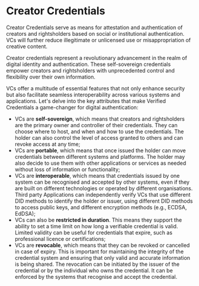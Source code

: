 # Creator Credentials

Creator Credentials serve as means for attestation and authentication of creators and rightsholders based on social or institutional authentication. VCs will further reduce illegitimate or unlicensed use or misappropriation of creative content.

Creator credentials represent a revolutionary advancement in the realm of digital identity and authentication. These self-sovereign credentials empower creators and rightsholders with unprecedented control and flexibility over their own information.&#x20;

VCs offer a multitude of essential features that not only enhance security but also facilitate seamless interoperability across various systems and applications. Let's delve into the key attributes that make Verified Credentials a game-changer for digital authentication:

* VCs are **self-sovereign**, which means that creators and rightsholders are the primary owner and controller of their credentials. They can choose where to host, and when and how to use the credentials. The holder can also control the level of access granted to others and can revoke access at any time;
* VCs are **portable**, which means that once issued the holder can move credentials between different systems and platforms. The holder may also decide to use them with other applications or services as needed without loss of information or functionality;
* VCs are **interoperable**, which means that credentials issued by one system can be recognised and accepted by other systems, even if they are built on different technologies or operated by different organisations. Third party Applications can independently verify VCs that use different DID methods to identify the holder or issuer, using different DID methods to access public keys, and different encryption methods (e.g., ECDSA, EdDSA);
* VCs can also be **restricted in duration**. This means they support the ability to set a time limit on how long a verifiable credential is valid. Limited validity can be useful for credentials that expire, such as professional licence or certifications;
* VCs are **revocable**, which means that they can be revoked or cancelled in case of expiry. This is important for maintaining the integrity of the credential system and ensuring that only valid and accurate information is being shared. The revocation can be initiated by the issuer of the credential or by the individual who owns the credential. It can be enforced by the systems that recognise and accept the credential.
